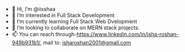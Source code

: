 - 👋 Hi, I’m @iisshaa
- 👀 I’m interested in Full Stack Development
- 🌱 I’m currently learning Full Stack Web Dvelopment
- 💞️ I’m looking to collaborate on MERN stack projects.
- 📫 You can reach through-https://www.linkedin.com/in/isha-roshan-949b931b1/, mail to: isharoshan2001@gmail.com

<!---
iisshaa/iisshaa is a ✨ special ✨ repository because its `README.md` (this file) appears on your GitHub profile.
You can click the Preview link to take a look at your changes.
--->
